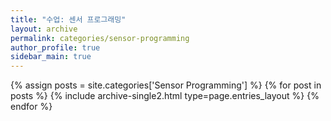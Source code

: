 ```yaml
---
title: "수업: 센서 프로그래밍"
layout: archive
permalink: categories/sensor-programming
author_profile: true
sidebar_main: true
---
```


{% assign posts = site.categories['Sensor Programming'] %}
{% for post in posts %} {% include archive-single2.html type=page.entries_layout %} {% endfor %}

